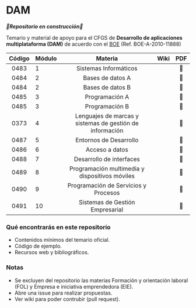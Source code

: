 # DAM

*****:construction:Repositorio en construcción:construction:*****

Temario y material de apoyo para el CFGS de **Desarrollo de aplicaciones multiplataforma (DAM)** de acuerdo con el [BOE](https://www.boe.es/eli/es/o/2010/07/13/edu2000) (Ref. 
    BOE-A-2010-11888)
    
| Código | Módulo |                          Materia                         | Wiki | PDF |
|:------:|--------|:--------------------------------------------------------:|:----:|:---:|
|  0483  | 1      |                   Sistemas Informáticos                  |      |:floppy_disk:|
|  0484  | 2      |                     Bases de datos A                     |      |:floppy_disk:|
|  0484  | 2      |                     Bases de datos B                     |      |:floppy_disk:|
|  0485  | 3      |                      Programación A                      |      |:floppy_disk:|
|  0485  | 3      |                      Programación B                      |      |:floppy_disk:|
|  0373  | 4      | Lenguajes de marcas y sistemas de gestión de información |      |:floppy_disk:|
|  0487  | 5      |                  Entornos de Desarrollo                  |      |:floppy_disk:|
|  0486  | 6      |                      Acceso a datos                      |      |:floppy_disk:|
|  0488  | 7      |                 Desarrollo de interfaces                 |      |:floppy_disk:|
| 0489   | 8      | Programación multimedia y dispositivos móviles           |      |:floppy_disk:|
| 0490   | 9      | Programación de Servicios y Procesos                     |      |:floppy_disk:|
| 0491   | 10     | Sistemas de Gestión Empresarial                          |      |:floppy_disk:|

### Qué encontrarás en este repositorio
- Contenidos mínimos del temario oficial.
- Código de ejemplo.
- Recursos web y bibliográficos.

### Notas
- Se excluyen del repositorio las materias Formación y orientación laboral (FOL) y Empresa e iniciativa emprendedora (EIE).
- Abre una issue para realizar propuestas.
- Ver wiki para poder contrubir (pull request).
